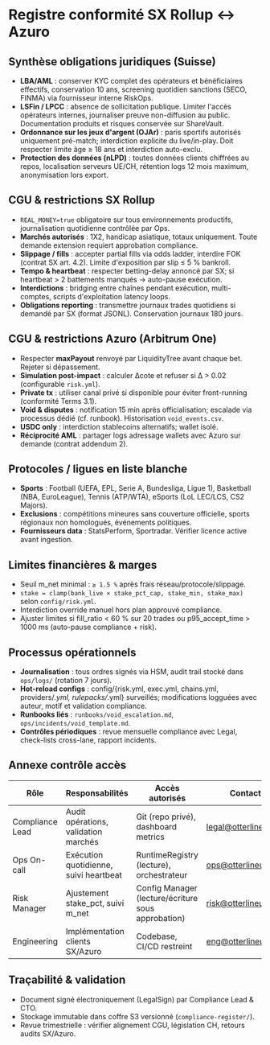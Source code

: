 # Registre conformité SX Rollup ↔ Azuro

## Synthèse obligations juridiques (Suisse)
- **LBA/AML** : conserver KYC complet des opérateurs et bénéficiaires effectifs, conservation 10 ans, screening quotidien sanctions (SECO, FINMA) via fournisseur interne RiskOps.
- **LSFin / LPCC** : absence de sollicitation publique. Limiter l'accès opérateurs internes, journaliser preuve non-diffusion au public. Documentation produits et risques conservée sur ShareVault.
- **Ordonnance sur les jeux d'argent (OJAr)** : paris sportifs autorisés uniquement pré-match; interdiction explicite du live/in-play. Doit respecter limite âge ≥ 18 ans et interdiction auto-exclu.
- **Protection des données (nLPD)** : toutes données clients chiffrées au repos, localisation serveurs UE/CH, rétention logs 12 mois maximum, anonymisation lors export.

## CGU & restrictions SX Rollup
- `REAL_MONEY=true` obligatoire sur tous environnements productifs, journalisation quotidienne contrôlée par Ops.
- **Marchés autorisés** : 1X2, handicap asiatique, totaux uniquement. Toute demande extension requiert approbation compliance.
- **Slippage / fills** : accepter partial fills via odds ladder, interdire FOK (contrat SX art. 4.2). Limite d'exposition par slip ≤ 5 % bankroll.
- **Tempo & heartbeat** : respecter betting-delay annoncé par SX; si heartbeat > 2 battements manqués → auto-pause exécution.
- **Interdictions** : bridging entre chaînes pendant exécution, multi-comptes, scripts d'exploitation latency loops.
- **Obligations reporting** : transmettre journaux trades quotidiens si demandé par SX (format JSONL). Conservation journaux 180 jours.

## CGU & restrictions Azuro (Arbitrum One)
- Respecter **maxPayout** renvoyé par LiquidityTree avant chaque bet. Rejeter si dépassement.
- **Simulation post-impact** : calculer Δcote et refuser si Δ > 0.02 (configurable `risk.yml`).
- **Private tx** : utiliser canal privé si disponible pour éviter front-running (conformité Terms 3.1).
- **Void & disputes** : notification 15 min après officialisation; escalade via processus dédié (cf. runbook). Historisation `void_events.csv`.
- **USDC only** : interdiction stablecoins alternatifs; wallet isolé.
- **Réciprocité AML** : partager logs adressage wallets avec Azuro sur demande (contrat addendum 2).

## Protocoles / ligues en liste blanche
- **Sports** : Football (UEFA, EPL, Serie A, Bundesliga, Ligue 1), Basketball (NBA, EuroLeague), Tennis (ATP/WTA), eSports (LoL LEC/LCS, CS2 Majors).
- **Exclusions** : compétitions mineures sans couverture officielle, sports régionaux non homologués, événements politiques.
- **Fournisseurs data** : StatsPerform, Sportradar. Vérifier licence active avant ingestion.

## Limites financières & marges
- Seuil m_net minimal : `≥ 1.5 %` après frais réseau/protocole/slippage.
- `stake = clamp(bank_live × stake_pct_cap, stake_min, stake_max)` selon `config/risk.yml`.
- Interdiction override manuel hors plan approuvé compliance.
- Ajuster limites si fill_ratio < 60 % sur 20 trades ou p95_accept_time > 1000 ms (auto-pause compliance + risk).

## Processus opérationnels
- **Journalisation** : tous ordres signés via HSM, audit trail stocké dans `ops/logs/` (rotation 7 jours).
- **Hot-reload configs** : config/{risk.yml, exec.yml, chains.yml, providers/*.yml, rulepacks/*.yml} surveillés; modifications logguées avec auteur, motif et validation compliance.
- **Runbooks liés** : `runbooks/void_escalation.md`, `ops/incidents/void_template.md`.
- **Contrôles périodiques** : revue mensuelle compliance avec Legal, check-lists cross-lane, rapport incidents.

## Annexe contrôle accès
| Rôle | Responsabilités | Accès autorisés | Contact |
| --- | --- | --- | --- |
| Compliance Lead | Audit opérations, validation marchés | Git (repo privé), dashboard metrics | legal@otterlineup.ch |
| Ops On-call | Exécution quotidienne, suivi heartbeat | RuntimeRegistry (lecture), orchestrateur | ops@otterlineup.ch |
| Risk Manager | Ajustement stake_pct, suivi m_net | Config Manager (lecture/écriture sous approbation) | risk@otterlineup.ch |
| Engineering | Implémentation clients SX/Azuro | Codebase, CI/CD restreint | eng@otterlineup.ch |

## Traçabilité & validation
- Document signé électroniquement (LegalSign) par Compliance Lead & CTO.
- Stockage immutable dans coffre S3 versionné (`compliance-register/`).
- Revue trimestrielle : vérifier alignement CGU, législation CH, retours audits SX/Azuro.
